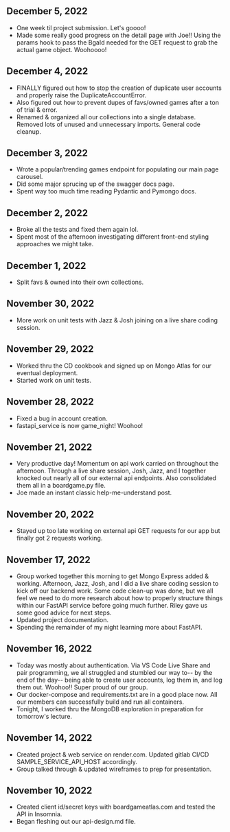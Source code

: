 ## December 5, 2022

* One week til project submission. Let's goooo!
* Made some really good progress on the detail page with Joe!! Using the params hook to pass the BgaId needed for the GET request to grab the actual game object. Woohoooo!

## December 4, 2022

* FINALLY figured out how to stop the creation of duplicate user accounts and properly raise the DuplicateAccountError.
* Also figured out how to prevent dupes of favs/owned games after a ton of trial & error.
* Renamed & organized all our collections into a single database. Removed lots of unused and unnecessary imports. General code cleanup.

## December 3, 2022

* Wrote a popular/trending games endpoint for populating our main page carousel.
* Did some major sprucing up of the swagger docs page.
* Spent way too much time reading Pydantic and Pymongo docs.

## December 2, 2022

* Broke all the tests and fixed them again lol.
* Spent most of the afternoon investigating different front-end styling approaches we might take.

## December 1, 2022

* Split favs & owned into their own collections.

## November 30, 2022

* More work on unit tests with Jazz & Josh joining on a live share coding session.

## November 29, 2022

* Worked thru the CD cookbook and signed up on Mongo Atlas for our eventual deployment.
* Started work on unit tests.

## November 28, 2022

* Fixed a bug in account creation.
* fastapi_service is now game_night! Woohoo!

## November 21, 2022

* Very productive day! Momentum on api work carried on throughout the afternoon. Through a live share session, Josh, Jazz, and I together knocked out nearly all of our external api endpoints. Also consolidated them all in a boardgame.py file.
* Joe made an instant classic help-me-understand post.

## November 20, 2022

* Stayed up too late working on external api GET requests for our app but finally got 2 requests working.

## November 17, 2022

* Group worked together this morning to get Mongo Express added & working. Afternoon, Jazz, Josh, and I did a live share coding session to kick off our backend work. Some code clean-up was done, but we all feel we need to do more research about how to properly structure things within our FastAPI service before going much further. Riley gave us some good advice for next steps.
* Updated project documentation.
* Spending the remainder of my night learning more about FastAPI.

## November 16, 2022

* Today was mostly about authentication. Via VS Code Live Share and pair programming, we all struggled and stumbled our way to-- by the end of the day-- being able to create user accounts, log them in, and log them out. Woohoo!! Super proud of our group.
* Our docker-compose and requirements.txt are in a good place now. All our members can successfully build and run all containers.
* Tonight, I worked thru the MongoDB exploration in preparation for tomorrow's lecture.


## November 14, 2022

* Created project & web service on render.com. Updated gitlab CI/CD SAMPLE_SERVICE_API_HOST accordingly.
* Group talked through & updated wireframes to prep for presentation.


## November 10, 2022

* Created client id/secret keys with boardgameatlas.com and tested the API in Insomnia.
* Began fleshing out our api-design.md file.